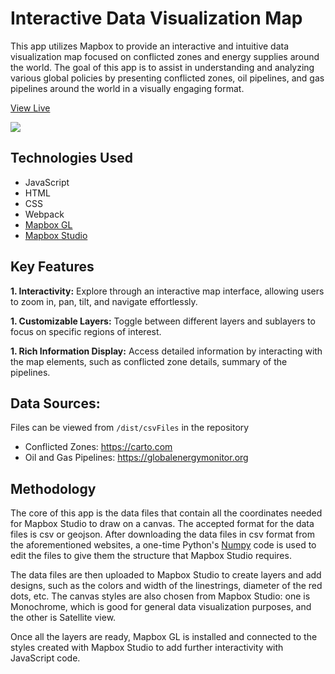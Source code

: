 # Interactive Data Visualization Map

This app utilizes Mapbox to provide an interactive and intuitive data visualization map focused on conflicted zones and energy supplies around the world. The goal of this app is to assist in understanding and analyzing various global policies by presenting conflicted zones, oil pipelines, and gas pipelines around the world in a visually engaging format.

[View Live](https://shirshodipto.github.io/interactive-map)

![](./dist/gifs/interactiveMap3.webp)

## Technologies Used

- JavaScript
- HTML
- CSS
- Webpack
- [Mapbox GL](https://www.mapbox.com)
- [Mapbox Studio](https://www.mapbox.com)

## Key Features

**1. Interactivity:** Explore through an interactive map interface, allowing users to zoom in, pan, tilt, and navigate effortlessly.

**1. Customizable Layers:** Toggle between different layers and sublayers to focus on specific regions of interest.

**1. Rich Information Display:** Access detailed information by interacting with the map elements, such as conflicted zone details, summary of the pipelines.

## Data Sources:

Files can be viewed from `/dist/csvFiles` in the repository

- Conflicted Zones: https://carto.com
- Oil and Gas Pipelines: https://globalenergymonitor.org

## Methodology

The core of this app is the data files that contain all the coordinates needed for Mapbox Studio to draw on a canvas. The accepted format for the data files is csv or geojson. After downloading the data files in csv format from the aforementioned websites, a one-time Python's [Numpy](https://numpy.org) code is used to edit the files to give them the structure that Mapbox Studio requires.

The data files are then uploaded to Mapbox Studio to create layers and add designs, such as the colors and width of the linestrings, diameter of the red dots, etc. The canvas styles are also chosen from Mapbox Studio: one is Monochrome, which is good for general data visualization purposes, and the other is Satellite view.

Once all the layers are ready, Mapbox GL is installed and connected to the styles created with Mapbox Studio to add further interactivity with JavaScript code.
